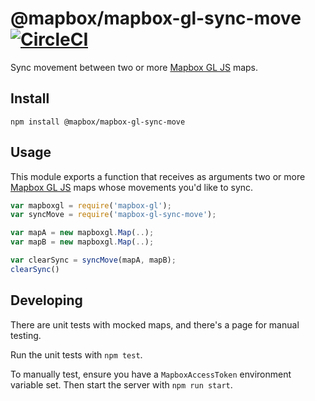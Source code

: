 # @mapbox/mapbox-gl-sync-move [![CircleCI](https://circleci.com/gh/mapbox/mapbox-gl-sync-move.svg?style=svg)](https://circleci.com/gh/mapbox/mapbox-gl-sync-move)

Sync movement between two or more [Mapbox GL JS](https://www.mapbox.com/mapbox-gl-js) maps.

## Install

```
npm install @mapbox/mapbox-gl-sync-move
```

## Usage

This module exports a function that receives as arguments two or more [Mapbox GL JS](https://www.mapbox.com/mapbox-gl-js) maps whose movements you'd like to sync.

```js
var mapboxgl = require('mapbox-gl');
var syncMove = require('mapbox-gl-sync-move');

var mapA = new mapboxgl.Map(..);
var mapB = new mapboxgl.Map(..);

var clearSync = syncMove(mapA, mapB);
clearSync()
```

## Developing

There are unit tests with mocked maps, and there's a page for manual testing.

Run the unit tests with `npm test`.

To manually test, ensure you have a `MapboxAccessToken` environment variable set. Then start the server with `npm run start`.
